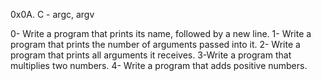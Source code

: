 0x0A. C - argc, argv

0- Write a program that prints its name, followed by a new line.
1- Write a program that prints the number of arguments passed into it.
2- Write a program that prints all arguments it receives.
3-Write a program that multiplies two numbers.
4- Write a program that adds positive numbers.
